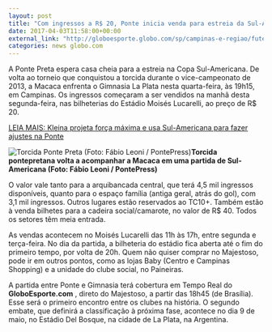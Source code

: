 ```yaml
---
layout: post
title: "Com ingressos a R$ 20, Ponte inicia venda para estreia da Sul-Americana"
date: 2017-04-03T11:58:00+00:00
external_link: "http://globoesporte.globo.com/sp/campinas-e-regiao/futebol/times/ponte-preta/noticia/2017/04/com-ingressos-r-20-ponte-inicia-venda-para-estreia-da-sul-americana.html"
categories: news globo.com
---
```

A Ponte Preta espera casa cheia para a estreia na Copa Sul-Americana. De volta ao torneio que conquistou a torcida durante o vice-campeonato de 2013, a Macaca enfrenta o Gimnasia La Plata nesta quarta-feira, às 19h15, em Campinas. Os ingressos começaram a ser vendidos na manhã desta segunda-feira, nas bilheterias do Estádio Moisés Lucarelli, ao preço de R$ 20.

[LEIA MAIS:&nbsp;Kleina projeta força máxima e usa Sul-Americana para fazer ajustes na Ponte](http://globoesporte.globo.com/sp/campinas-e-regiao/futebol/times/ponte-preta/noticia/2017/04/kleina-projeta-forca-maxima-e-usa-sul-americana-para-fazer-ajustes-na-ponte.html)

 ![Torcida Ponte Preta (Foto: Fábio Leoni / PontePress)](http://s2.glbimg.com/s49sUjf3hICBZ0xC4nOreLG-ONk=/0x12:1000x591/690x400/s.glbimg.com/es/ge/f/original/2017/04/03/torcida2.jpg "Torcida Ponte Preta (Foto: Fábio Leoni / PontePress)")**Torcida pontepretana volta a acompanhar a Macaca em uma partida de Sul-Americana (Foto: Fábio Leoni / PontePress)**

O valor vale tanto para a arquibancada central, que terá 4,5 mil ingressos disponíveis, quanto para o espaço família (antiga geral, atrás do gol), com 3,1 mil ingressos. Outros lugares estão reservados ao TC10+. Também estão à venda bilhetes para a cadeira social/camarote, no valor de R$ 40. Todos os setores têm meia entrada.

As vendas acontecem no Moisés Lucarelli das 11h às 17h, entre segunda e terça-feira. No dia da partida, a bilheteria do estádio fica aberta até o fim do primeiro tempo, por volta de 20h. Quem não quiser comprar no Majestoso, pode ir em outros pontos, como as lojas Baby (Centro e Campinas Shopping) e a unidade do clube social, no Paineiras.

A partida entre Ponte e Gimnasia terá cobertura em Tempo Real do **GloboEsporte.com** , direto do Majestoso, a partir das 18h45 (de Brasília). Esse será o primeiro encontro entre os clubes na história. O segundo embate, que definirá a classificação à próxima fase, acontece no dia 9 de maio, no Estádio Del Bosque, na cidade de La Plata, na Argentina.

